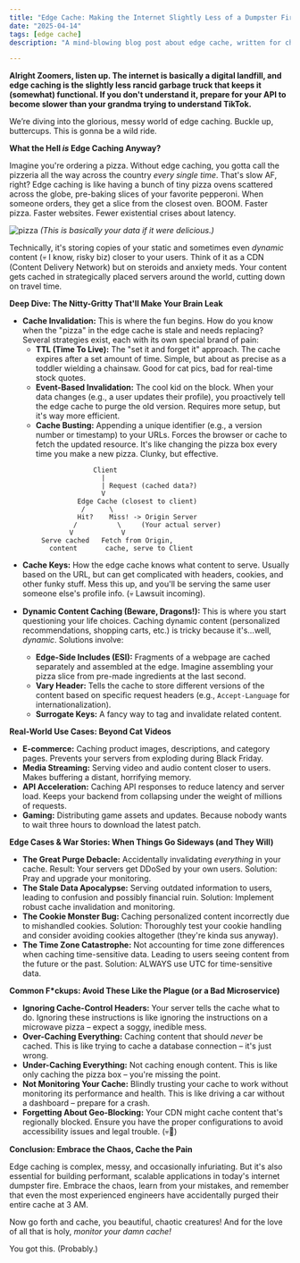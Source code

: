 ```yaml
---
title: "Edge Cache: Making the Internet Slightly Less of a Dumpster Fire"
date: "2025-04-14"
tags: [edge cache]
description: "A mind-blowing blog post about edge cache, written for chaotic Gen Z engineers."

---
```


**Alright Zoomers, listen up. The internet is basically a digital landfill, and edge caching is the slightly less rancid garbage truck that keeps it (somewhat) functional. If you don't understand it, prepare for your API to become slower than your grandma trying to understand TikTok.**

We’re diving into the glorious, messy world of edge caching. Buckle up, buttercups. This is gonna be a wild ride.

**What the Hell *is* Edge Caching Anyway?**

Imagine you're ordering a pizza. Without edge caching, you gotta call the pizzeria all the way across the country *every single time*. That's slow AF, right? Edge caching is like having a bunch of tiny pizza ovens scattered across the globe, pre-baking slices of your favorite pepperoni. When someone orders, they get a slice from the closest oven. BOOM. Faster pizza. Faster websites. Fewer existential crises about latency.

![pizza](https://i.kym-cdn.com/photos/images/newsfeed/001/217/711/afd.jpg)
*(This is basically your data if it were delicious.)*

Technically, it's storing copies of your static and sometimes even *dynamic* content (💀 I know, risky biz) closer to your users. Think of it as a CDN (Content Delivery Network) but on steroids and anxiety meds. Your content gets cached in strategically placed servers around the world, cutting down on travel time.

**Deep Dive: The Nitty-Gritty That'll Make Your Brain Leak**

*   **Cache Invalidation:** This is where the fun begins. How do you know when the "pizza" in the edge cache is stale and needs replacing? Several strategies exist, each with its own special brand of pain:
    *   **TTL (Time To Live):** The "set it and forget it" approach. The cache expires after a set amount of time. Simple, but about as precise as a toddler wielding a chainsaw. Good for cat pics, bad for real-time stock quotes.
    *   **Event-Based Invalidation:** The cool kid on the block. When your data changes (e.g., a user updates their profile), you proactively tell the edge cache to purge the old version. Requires more setup, but it's way more efficient.
    *   **Cache Busting:** Appending a unique identifier (e.g., a version number or timestamp) to your URLs. Forces the browser or cache to fetch the updated resource. It's like changing the pizza box every time you make a new pizza. Clunky, but effective.

```ascii
                     Client
                       |
                       | Request (cached data?)
                       V
                 Edge Cache (closest to client)
                  /      \
                 Hit?    Miss! -> Origin Server
                /          \     (Your actual server)
               V            V
        Serve cached   Fetch from Origin,
          content       cache, serve to Client
```

*   **Cache Keys:** How the edge cache knows what content to serve. Usually based on the URL, but can get complicated with headers, cookies, and other funky stuff. Mess this up, and you'll be serving the same user someone else's profile info. (💀 Lawsuit incoming).

*   **Dynamic Content Caching (Beware, Dragons!):** This is where you start questioning your life choices. Caching dynamic content (personalized recommendations, shopping carts, etc.) is tricky because it's...well, *dynamic*. Solutions involve:
    *   **Edge-Side Includes (ESI):** Fragments of a webpage are cached separately and assembled at the edge. Imagine assembling your pizza slice from pre-made ingredients at the last second.
    *   **Vary Header:** Tells the cache to store different versions of the content based on specific request headers (e.g., `Accept-Language` for internationalization).
    *   **Surrogate Keys:** A fancy way to tag and invalidate related content.

**Real-World Use Cases: Beyond Cat Videos**

*   **E-commerce:** Caching product images, descriptions, and category pages. Prevents your servers from exploding during Black Friday.
*   **Media Streaming:** Serving video and audio content closer to users. Makes buffering a distant, horrifying memory.
*   **API Acceleration:** Caching API responses to reduce latency and server load. Keeps your backend from collapsing under the weight of millions of requests.
*   **Gaming:** Distributing game assets and updates. Because nobody wants to wait three hours to download the latest patch.

**Edge Cases & War Stories: When Things Go Sideways (and They Will)**

*   **The Great Purge Debacle:** Accidentally invalidating *everything* in your cache. Result: Your servers get DDoSed by your own users. Solution: Pray and upgrade your monitoring.
*   **The Stale Data Apocalypse:** Serving outdated information to users, leading to confusion and possibly financial ruin. Solution: Implement robust cache invalidation and monitoring.
*   **The Cookie Monster Bug:** Caching personalized content incorrectly due to mishandled cookies. Solution: Thoroughly test your cookie handling and consider avoiding cookies altogether (they're kinda sus anyway).
*   **The Time Zone Catastrophe:** Not accounting for time zone differences when caching time-sensitive data. Leading to users seeing content from the future or the past. Solution: ALWAYS use UTC for time-sensitive data.

**Common F*ckups: Avoid These Like the Plague (or a Bad Microservice)**

*   **Ignoring Cache-Control Headers:** Your server tells the cache what to do. Ignoring these instructions is like ignoring the instructions on a microwave pizza – expect a soggy, inedible mess.
*   **Over-Caching Everything:** Caching content that should *never* be cached. This is like trying to cache a database connection – it's just wrong.
*   **Under-Caching Everything:** Not caching enough content. This is like only caching the pizza box – you're missing the point.
*   **Not Monitoring Your Cache:** Blindly trusting your cache to work without monitoring its performance and health. This is like driving a car without a dashboard – prepare for a crash.
*   **Forgetting About Geo-Blocking:** Your CDN might cache content that's regionally blocked. Ensure you have the proper configurations to avoid accessibility issues and legal trouble. (💀🙏)

**Conclusion: Embrace the Chaos, Cache the Pain**

Edge caching is complex, messy, and occasionally infuriating. But it's also essential for building performant, scalable applications in today's internet dumpster fire. Embrace the chaos, learn from your mistakes, and remember that even the most experienced engineers have accidentally purged their entire cache at 3 AM.

Now go forth and cache, you beautiful, chaotic creatures! And for the love of all that is holy, *monitor your damn cache!*

You got this. (Probably.)
